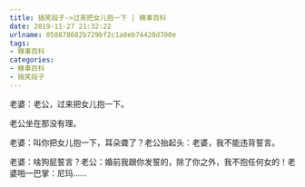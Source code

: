 ```yaml
---
title: 搞笑段子->过来把女儿抱一下 | 糗事百科
date: 2019-11-27 21:32:22
urlname: 058878682b729bf2c1a0eb74420d700e
tags: 
- 糗事百科
categories:
- 糗事百科
- 搞笑段子
---
```

老婆：老公，过来把女儿抱一下。

老公坐在那没有理。

老婆：叫你把女儿抱一下，耳朵聋了？老公抬起头：老婆，我不能违背誓言。

老婆：啥狗屁誓言？老公：婚前我跟你发誓的，除了你之外，我不抱任何女的！老婆啪一巴掌：尼玛……


